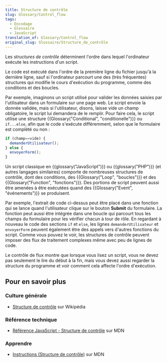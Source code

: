 ```yaml
---
title: Structure de contrôle
slug: Glossary/Control_flow
tags:
  - Encodage
  - Glossaire
  - JavaScript
translation_of: Glossary/Control_flow
original_slug: Glossaire/Structure_de_contrôle
---
```

Les _structures de contrôle_ déterminent l'ordre dans lequel l'ordinateur exécute les instructions d'un script.

Le code est exécuté dans l'ordre de la première ligne du fichier jusqu'à la dernière ligne, sauf si l'ordinateur parcourt une des (très fréquentes) structures qui modifie le cours d'exécution du programme, comme des conditions et des boucles.

Par exemple, imaginons un script utilisé pour valider les données saisies par l'utilisateur dans un formulaire sur une page web. Le script envoie la donnée validée, mais si l'utilisateur, disons, laisse vide un champ obligatoire, le script lui demandera de le remplir. Pour faire cela, le script utilise une structure {{Glossary("Conditional", "conditionelle")}} ou `if...else`, afin que le code s'exécute différemment, selon que le formulaire est complété ou non :

```js
if (champ==vide) {
  demanderUtilisateur();
} else {
  envoyerForm();
}
```

Un script classique en {{glossary("JavaScript")}} ou {{glossary("PHP")}} (et autres langages similaires) comporte de nombreuses structures de contrôle, dont des conditions, des {{Glossary("Loop", "boucles")}} et des {{Glossary("Function", "fonctions")}}. Des portions de script peuvent aussi être amenées à être exécutées quand des {{Glossary("Event", "événements")}} se produisent.

Par exemple, l'extrait de code ci-dessus peut être placé dans une fonction qui se lance quand l'utilisateur clique sur le bouton **Submit** du formulaire. La fonction peut aussi être intégrée dans une boucle qui parcourt tous les champs du formulaire pour les vérifier chacun à tour de rôle. En regardant à nouveau le code des sections `if` et `else`, les lignes `demanderUtilisateur` et `envoyerForm` peuvent également être des appels vers d'autres fonctions du script. Comme vous pouvez le voir, les structures de contrôle peuvent imposer des flux de traitement complexes même avec peu de lignes de code.

Le contrôle de flux montre que lorsque vous lisez un script, vous ne devez pas seulement le lire du début à la fin, mais vous devez aussi regarder la structure du programme et voir comment cela affecte l'ordre d'exécution.

## Pour en savoir plus

### Culture générale

- [Structure de contrôle](https://fr.wikipedia.org/wiki/Structure_de_contr%C3%B4le) sur Wikipédia

### Référence technique

- [Référence JavaScript - Structure de contrôle](/fr/docs/Web/JavaScript/Reference#Contrôle_du_flux) sur MDN

### Apprendre

- [Instructions (Structure de contrôle)](/fr/docs/Web/JavaScript/Guide/Contrôle_du_flux_Gestion_des_erreurs) sur MDN

